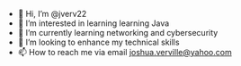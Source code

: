 - 👋 Hi, I’m @jverv22
- 👀 I’m interested in learning learning Java 
- 🌱 I’m currently learning networking and cybersecurity
- 💞️ I’m looking to enhance my technical skills 
- 📫 How to reach me via email joshua.verville@yahoo.com

<!---
jverv22/jverv22 is a ✨ special ✨ repository because its `README.md` (this file) appears on your GitHub profile.
You can click the Preview link to take a look at your changes.
--->
